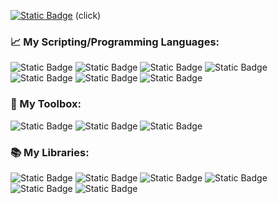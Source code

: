 [![Static Badge](https://img.shields.io/badge/LinkedIn-%230A66C2?style=for-the-badge&logo=LinkedIn&labelColor=black)](https://www.linkedin.com/in/owen-r/) (click)

<h3 align="left">📈 My Scripting/Programming Languages:</h3>

![Static Badge](https://img.shields.io/badge/C%2B%2B-00599C?style=for-the-badge&logo=c%2B%2B&labelColor=black)
![Static Badge](https://img.shields.io/badge/C-A8B9CC?style=for-the-badge&logo=c&labelColor=black)
![Static Badge](https://img.shields.io/badge/X86-3ab292?style=for-the-badge&logo=data%3Aimage%2Fpng%3Bbase64%2CiVBORw0KGgoAAAANSUhEUgAAAGQAAABkCAYAAABw4pVUAAAIxklEQVR4Xu2cB6xtVRGGKdIMiIAiKMRHpIgiRmILijxEJSEagpgQicpTQEBENKgJljzFIIgNJIL9SRAJYsSKhaAgYEUTsddrjyX2XuD3H%2Bbuyz7%2FWWXuPUe8z8yXTHicNf%2BsffZZZ69Zs9a5m2ySJEmSJEmSJEmSJEmSJEmSJEmSJEmSJEmSJEnyvwPAlrQ1tL1oD1z8913V746E%2Fe9O24O2%2F%2BL1bKk%2B%2FzfwzW1Dewrt3bTvo85vaB%2BnvYC2m8aZJ4z%2FANoraZ%2Bn%2FW10DWO%2BSns97QDVb5TAvwkvpv124m3G%2BDftXbTdNe4sMN7DaZ%2Ba6CnGx2h7abyNBl78fWg3y5taCX%2BgPVHjLxfG2Ip2Hu3WyfDL4s%2B0ozX2qocXvTftF%2FJmZuEW2jrtJwq1O9Cuk5grxa7ladrHqoUXux3t2%2FIm5sG%2FaI%2FS%2FnpQsy3tCxJrVv5Be7D2tSqBPxb%2BW1hCsLX22YL%2B79cgc%2BIrtM21v1UFL3BX2t%2FlwkvYaLds6hW09bQ3034ydmjwLO23Bn1PVHGDH8Mne%2Fs2%2FXOyqcqTtc9VBS%2FwdL3iAjfR9ixot6C9FP6MbnGTakvQb3var1VcwNLeh4j2brS3il%2BJ68e6VQcv8KN6xcICbQfVjWH7maJRLEvaSXUKfV6iwgIfpt1JtQNse4cKBLuWe6lu1YD%2BY%2BcZqlHgi8jeyG5O7mzfHP4IamHz0Z1VO4btd4dP4C1Wb8aF%2Fvyxq2pK0O8KFQpPUs0Ytj9GBQW6g8Og39UqXOQv8GzyZNWsGtAeTTaRb6qaEvQ7X8VC7wPp6f9K21Z1JeAlH3uMPpN2OLzWtaP6maNNoAsB26DaGvQ9oqAv2WmqNfj6T9EmVLCj39tUKKxVzRi2f0MFwidUMzPwUoDlwhGOVL0Cf15GVtdfQuXGwifJFqHFFP2%2BqMIRt6I0QheBZ1e9TO3lqpsLDHx%2F1CuVY36GTnmb7e9VUQGr5eyj2gG2naQC4ULVKPR5ENr1phtVM4bth6igwMy1sSoM%2FmztrcJbVDvAtmPUucIJqh0DH51WQq9hFdwjVDcAz%2F%2B%2FJhrlGNWNgT%2Fre%2Bwnmj1pJ9PeQNuwaFalfgJtu7FvCIo%2BsthRCxt1hxS090T7Jg68T7Ul6PccFQr2oVxA23%2Bk2Zl2Avqp6o3oJAZsP1dFBW67yfzvgbRrtVGwBOBiNJ4MU9D5Hog9%2F79L20a0kQ%2FTJuvqc3sM%2FTalvUf08%2BDnCOyNwPdQWvwRfo1noT%2FXjLFyynraZtpnEXhK1nr2DrxqpDleGwvYRT963FcP%2BMLsTRJnFr6DQrmlBHwjqcUC%2BivwFjaAJwZ1FfijoIetBw6A7xvb5k%2BPc7SfKPBBMssmlS00bQs1tGYw0C%2B1RwZtD1ssbqF9T0GnrdGfFI0vI7aNaelnv%2BMK8NT8ueiv4Gt8hvYIjdsCvg9%2BR3CR9l0EvpKMpMI9%2FkTbW%2BNHofZg2g8nQ64YK6XsrH2UwMo2x2xZYHPPBtqHEL9%2Fh2n%2FReCjclaO07hRqD0Fy5swI1hiMZGulqDPD1TYwDIoS5MnMjf%2B%2F460SyZdi9jTqD%2FJw7OI3uTW4gqNGYXa4zRYBXuMLcBX%2Fr%2BcbKpi6XlzcocnABFsLp1aBoxh%2B4UqKnC46orQcRfar1QdwNYCzT2LGtTtCx91Leym2op%2BYsEFTzTscdHDkoTqvIbYHGqcq1oFPid%2FT4XCZaqrAl9pLgdbtB2scaJQ%2B0ENKNg%2Bx31VNwa%2BrdvjeaobQLsONmDvM3QQj37PV7FgZ86ai9UJ6HyRRmhwluqjULsf%2Bill6EwT%2FT6gQsHmk%2BIBA%2FhefY%2BbVVeDvvuouEA8%2BYFPUNFN%2B6NUHwV%2BLLPFcm7C%2FdD%2FcA9VncHXL1XHApeqrgZ9N4NvRrWIzSMGvGAWxeacXTRGBOo%2Bp8GEM1TTgv5f1wDCetUYiNWyLlBdC%2FQzt9DuowV6HPojTblK4%2FSAZ3W9yfyxqmuB%2Fki%2FXDUGYkd%2FzlddC%2FT3nU5RzRR02gm%2B4FkJ%2FQ5GwMvuPUKbUwP0f6MGEK5WjYHYfsg7VdcC%2FcztRNVMgf5BgRY22pvZ0Bj4Abkea1XXAv0C4DWqMRDbMfy06lqgvy3Q3KOxAMeqYgXYgq2a74%2Bh311UXOBY1bVAP1u6UjUD6M8%2FtvMZfW92LMnS5BYHqW4JxKu4Ec7W%2BDXg%2Bwwt3q6aGvDy%2Fe80gHCe6gbY9lp1LhDKKOn3SBUKNkeXD%2B7BU7TrRVDiKtpl%2BmIBGxn1T38E%2FT6rYsGKlaEKAP2OUnGBdaobYNtadS5gR1qrpxYH0C%2BffEs1S7DxDPUu8HvabvD960hpZYG2vfaloL8OMS5WnQL%2F%2BUCvHmWj8t6qHYBnfb2Sh7G0WVcC%2FrO31lkzo1yCgdeCemLj%2BJHmaG2scMm4rxLwi49gP1cojkz4D2uuFf8SN6hWQbzibeu0qZ84wO9nL0u1gbGvak1sE0%2FvcJgxdUCMr12pThW6ZQ%2F0J%2BKBb8JL9HbkZw3tYfDD0b0zvQPdYzzwwuCPVFjBziTbvPN02qnwI1G9idwoJxaIbd3apDv1NYdXhSM%2FyjSfZkEOvjm20t3BKNdpvzXo%2B3gsf2Ecxcop01sBfPEwxDo9SbUDiKfJ16BT2UT%2FGNAs2KBYo322oP9rNMicWHr0jzuLrsY%2Fif6NtMwrwumqVehztormgC1Wmz9DKAHPPCO7f8uhXBVH%2FPjnHqpV4H%2FJILJ%2BsUfS0iG3GvATlZEkI4LtKB6ofUSBfyjz%2BKbYvPJCjX8bbFin3hVOVW0NxApzhp3s2Er1CvzPZkTWRS1s0K2oAq3AN%2ByiE71iiUh9TQavQC50zHbwmo%2BqMeYLz7o0Tsm6j64B%2Bh5Kuxz9fYUBW0TaKZCHaqxZgR9NskwqelzoBtpTESy1bFTAb8ZB8In%2F1bj9YLPZ62inwUsV3W%2FfPID%2FsRk7aP6y0XXYjz1fRDsSc%2FpmJkmSJEmSJEmSJEmSJEmSJEmSJEmSJEmSJEmSJEmSJEmSJEmSFPgPcjJcbdJD8NgAAAAASUVORK5CYII%3D&labelColor=black)
![Static Badge](https://img.shields.io/badge/Python-3776AB?style=for-the-badge&logo=python&labelColor=black)
![Static Badge](https://img.shields.io/badge/BASH-4EAA25?style=for-the-badge&logo=GNU%20bash&labelColor=black)
![Static Badge](https://img.shields.io/badge/JavaScript-F7DF1E?style=for-the-badge&logo=javascript&labelColor=black)
![Static Badge](https://img.shields.io/badge/HTML5-E34F26?style=for-the-badge&logo=html5&labelColor=black)

<h3 align="left">🧰 My Toolbox:</h3>

![Static Badge](https://img.shields.io/badge/Jupyter-F37626?style=for-the-badge&logo=Jupyter&labelColor=black)
![Static Badge](https://img.shields.io/badge/Linux-FCC624?style=for-the-badge&logo=linux&labelColor=black)
![Static Badge](https://img.shields.io/badge/Conda-44A833?style=for-the-badge&logo=anaconda&labelColor=black)

<h3 align="left">📚 My Libraries:</h3>

![Static Badge](https://img.shields.io/badge/TensorFlow-FF6F00?style=for-the-badge&logo=TensorFlow&labelColor=black)
![Static Badge](https://img.shields.io/badge/OpenGL-5586A4?style=for-the-badge&logo=opengl&labelColor=black)
![Static Badge](https://img.shields.io/badge/Pandas-150458?style=for-the-badge&logo=pandas&labelColor=black)
![Static Badge](https://img.shields.io/badge/Keras-D00000?style=for-the-badge&logo=keras&labelColor=black)
![Static Badge](https://img.shields.io/badge/NumPy-013243?style=for-the-badge&logo=numpy&labelColor=black)
![Static Badge](https://img.shields.io/badge/jQuery-0769AD?style=for-the-badge&logo=jquery&labelColor=black)
